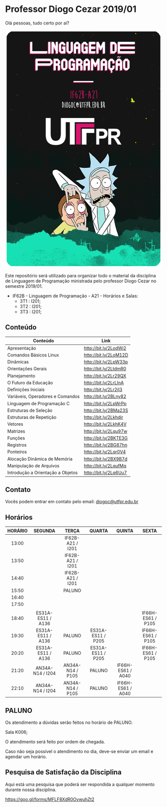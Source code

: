 # Professor Diogo Cezar 2019/01

Olá pessoas, tudo certo por ai?

<p align="center">
  <img width="548" height="764" src="https://raw.githubusercontent.com/diogocezar/dctb-utfpr-2019-1-lp/master/cover.png">
</p>

Este repositório será utilizado para organizar todo o material da disciplina de Linguagem de Programação ministrada pelo professor Diogo Cezar no semestre 2019/01.

- IF62B - Linguagem de Programação - A21 - Horários e Salas:
  - 3T1 : I201;
  - 3T2 : I201;
  - 3T3 : I201;

## Conteúdo

| Conteúdo                          | Link                  |
| --------------------------------- | --------------------- |
| Apresentação                      | http://bit.ly/2LodWj2 |
| Comandos Básicos Linux            | http://bit.ly/2LoM12D |
| Dinâmicas                         | http://bit.ly/2LpW33p |
| Orientações Gerais                | http://bit.ly/2LtdmR0 |
| Planejamento                      | http://bit.ly/2Lr29QX |
| O Futuro da Educação              | http://bit.ly/2LrLInA |
| Definições Iniciais               | http://bit.ly/2Lr2jI3 |
| Variáveis, Operadores e Comandos  | http://bit.ly/2BLny82 |
| Linguagem de Programação C        | http://bit.ly/2LpWrPp |
| Estruturas de Seleção             | http://bit.ly/2BMa23S |
| Estruturas de Repetição           | http://bit.ly/2Lkhdjr |
| Vetores                           | http://bit.ly/2LkhK4V |
| Matrizes                          | http://bit.ly/2Lqu97w |
| Funções                           | http://bit.ly/2BKTE3G |
| Registros                         | http://bit.ly/2BG87hn |
| Ponteiros                         | http://bit.ly/2Lqr0V4 |
| Alocação Dinâmica de Memória      | http://bit.ly/2BX9B7d |
| Manipulação de Arquivos           | http://bit.ly/2LqufMq |
| Introdução a Orientação a Objetos | http://bit.ly/2Lq6Uu7 |

## Contato

Vocês podem entrar em contato pelo email: diogoc@utfpr.edu.br

## Horários

| HORÁRIO |      SEGUNDA      |      TERÇA       |      QUARTA       |      QUINTA       |       SEXTA       |
| :-----: | :---------------: | :--------------: | :---------------: | :---------------: | :---------------: |
|  13:00  |                   | IF62B-A21 / I201 |                   |                   |                   |
|  13:50  |                   | IF62B-A21 / I201 |                   |                   |                   |
|  14:40  |                   | IF62B-A21 / I201 |                   |                   |                   |
|  15:50  |                   |      PALUNO      |                   |                   |                   |
|  16:40  |                   |                  |                   |                   |                   |
|  17:50  |                   |                  |                   |                   |                   |
|         |                   |                  |                   |                   |                   |
|  18:40  | ES31A-ES11 / A136 |                  |                   |                   | IF66H-ES61 / P105 |
|  19:30  | ES31A-ES11 / A136 |      PALUNO      | ES31A-ES11 / P205 |                   | IF66H-ES61 / P105 |
|  20:20  | ES31A-ES11 / A136 |      PALUNO      | ES31A-ES11 / P205 |                   | IF66H-ES61 / P105 |
|  21:20  | AN34A-N14 / I204  | AN34A-N14 / P105 |      PALUNO       | IF66H-ES61 / A040 |                   |
|  22:10  | AN34A-N14 / I204  | AN34A-N14 / P105 |      PALUNO       | IF66H-ES61 / A040 |                   |

## PALUNO

Os atendimento a dúvidas serão feitos no horário de PALUNO.

Sala K006;

O atendimento será feito por ordem de chegada.

Caso não seja possível o atendimento no dia, deve-se enviar um email e agendar um horário.

## Pesquisa de Satisfação da Disciplina

Aqui está uma pesquisa que poderá ser respondida a qualquer momento durante nossa disciplina.

https://goo.gl/forms/MFLF8XdR0OvwuhZt2
